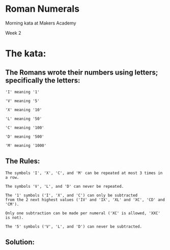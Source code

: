 # Roman Numerals

Morning kata at Makers Academy

Week 2

# The kata:

## The Romans wrote their numbers using letters; specifically the letters:

```
'I' meaning '1'

'V' meaning '5'

'X' meaning '10'

'L' meaning '50'

'C' meaning '100'

'D' meaning '500'

'M' meaning '1000'
```

## The Rules:

```
The symbols 'I', 'X', 'C', and 'M' can be repeated at most 3 times in a row.

The symbols 'V', 'L', and 'D' can never be repeated.

The '1' symbols ('I', 'X', and 'C') can only be subtracted
from the 2 next highest values ('IV' and 'IX', 'XL' and 'XC', 'CD' and 'CM').

Only one subtraction can be made per numeral ('XC' is allowed, 'XXC' is not).

The '5' symbols ('V', 'L', and 'D') can never be subtracted.
```

## Solution:
